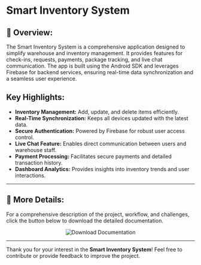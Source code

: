 # Smart Inventory System

## 📜 Overview:
The Smart Inventory System is a comprehensive application designed to simplify warehouse and inventory management. It provides features for check-ins, requests, payments, package tracking, and live chat communication. The app is built using the Android SDK and leverages Firebase for backend services, ensuring real-time data synchronization and a seamless user experience.

## Key Highlights:
- **Inventory Management:** Add, update, and delete items efficiently.
- **Real-Time Synchronization:** Keeps all devices updated with the latest data.
- **Secure Authentication:** Powered by Firebase for robust user access control.
- **Live Chat Feature:** Enables direct communication between users and warehouse staff.
- **Payment Processing:** Facilitates secure payments and detailed transaction history.
- **Dashboard Analytics:** Provides insights into inventory trends and user interactions.

---

## 📄 More Details:
For a comprehensive description of the project, workflow, and challenges, click the button below to download the detailed documentation.

<div align="center">
  <a href="https://github.com/saikrishna1419/SmartInventory/blob/main/Project%20Documentation%20(1)%20(4).docx" target="_blank" style="text-decoration: none;">
    <img src="https://img.shields.io/badge/Download-Documentation-blue?style=for-the-badge" alt="Download Documentation">
  </a>
</div>

---

Thank you for your interest in the **Smart Inventory System**! Feel free to contribute or provide feedback to improve the project.
